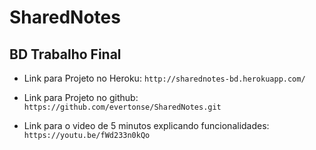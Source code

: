 # SharedNotes
## BD Trabalho Final
- Link para Projeto no Heroku:
  `http://sharednotes-bd.herokuapp.com/`

- Link para Projeto no github:
  `https://github.com/evertonse/SharedNotes.git`

- Link para o video de 5 minutos explicando funcionalidades:
  `https://youtu.be/fWd233n0kQo`
